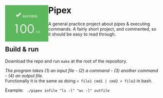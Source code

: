 # Pipex <img align="left" src="https://github.com/susikohmelo/pipex/blob/main/readme_files/score.png" height="120"/>
A general practice project about pipes & executing commands. A fairly short project, and commented, so it should be easy to read through.
## Build & run
Download the repo and run `make` at the root of the repository.

*The program takes (1) an input file - (2) a command - (3) another command - (4) an output file.<br/>*
Functionally it is the same as doing `< file1 cmd1 | cmd2 > file2` in bash.

Example:
` ./pipex infile "ls -l" "wc -l" outfile`
